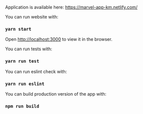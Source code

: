 Application is available here:
https://marvel-app-km.netlify.com/

You can run website with:

### `yarn start`

Open [http://localhost:3000](http://localhost:3000) to view it in the browser.

You can run tests with:

### `yarn run test`

You can run eslint check with:

### `yarn run eslint`

You can build production version of the app with:

### `npm run build`
